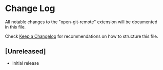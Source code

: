 # Change Log

All notable changes to the "open-git-remote" extension will be documented in this file.

Check [Keep a Changelog](http://keepachangelog.com/) for recommendations on how to structure this file.

## [Unreleased]

- Initial release